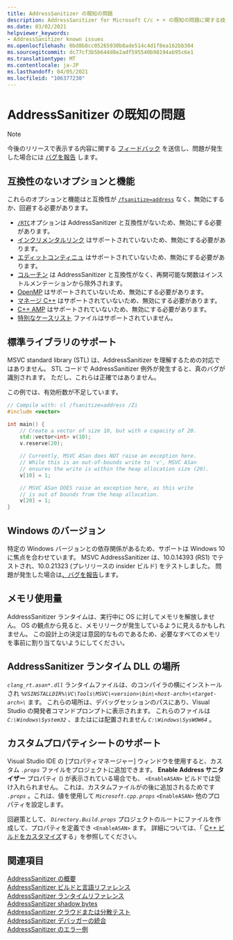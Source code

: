 ```yaml
---
title: AddressSanitizer の既知の問題
description: AddressSanitizer for Microsoft C/c + + の既知の問題に関する技術的な説明。
ms.date: 03/02/2021
helpviewer_keywords:
- AddressSanitizer known issues
ms.openlocfilehash: 0bd8b8cc05265930b8ade514c4d1f8ea162bb304
ms.sourcegitcommit: dc77cf3b5b644d8e2adf595540b98194ab95c6e1
ms.translationtype: MT
ms.contentlocale: ja-JP
ms.lasthandoff: 04/05/2021
ms.locfileid: "106377230"
---
```

# <a name="addresssanitizer-known-issues"></a>AddressSanitizer の既知の問題

> [!NOTE]
> 今後のリリースで表示する内容に関する [フィードバック](https://aka.ms/vsfeedback/browsecpp) を送信し、問題が発生した場合には [バグを報告](https://aka.ms/feedback/report?space=62) します。

## <a name="incompatible-options-and-functionality"></a><a name="incompatible-options"></a> 互換性のないオプションと機能

これらのオプションと機能はと互換性が [`/fsanitize=address`](../build/reference/fsanitize.md) なく、無効にするか、回避する必要があります。

- [`/RTC`](../build/reference/rtc-run-time-error-checks.md)オプションは AddressSanitizer と互換性がないため、無効にする必要があります。
- [インクリメンタルリンク](../build/reference/incremental-link-incrementally.md) はサポートされていないため、無効にする必要があります。
- [エディットコンティニュ](/visualstudio/debugger/edit-and-continue-visual-cpp) はサポートされていないため、無効にする必要があります。
- [コルーチン](https://devblogs.microsoft.com/cppblog/category/coroutine/) は AddressSanitizer と互換性がなく、再開可能な関数はインストルメンテーションから除外されます。
- [OpenMP](../build/reference/openmp-enable-openmp-2-0-support.md) はサポートされていないため、無効にする必要があります。
- [マネージ C++](../build/reference/clr-common-language-runtime-compilation.md) はサポートされていないため、無効にする必要があります。
- [C++ AMP](../parallel/amp/cpp-amp-overview.md) はサポートされていないため、無効にする必要があります。
- [特別なケースリスト](https://clang.llvm.org/docs/SanitizerSpecialCaseList.html) ファイルはサポートされていません。

## <a name="standard-library-support"></a>標準ライブラリのサポート

MSVC standard library (STL) は、AddressSanitizer を理解するための対応ではありません。 STL コードで AddressSanitizer 例外が発生すると、真のバグが識別されます。 ただし、これらは正確ではありません。

この例では、有効桁数が不足しています。

```cpp
// Compile with: cl /fsanitize=address /Zi
#include <vector>

int main() {   
    // Create a vector of size 10, but with a capacity of 20.    
    std::vector<int> v(10);
    v.reserve(20);

    // Currently, MSVC ASan does NOT raise an exception here.
    // While this is an out-of-bounds write to 'v', MSVC ASan
    // ensures the write is within the heap allocation size (20).
    v[10] = 1;

    // MSVC ASan DOES raise an exception here, as this write
    // is out of bounds from the heap allocation.
    v[20] = 1;
}
```

## <a name="windows-versions"></a>Windows のバージョン

特定の Windows バージョンとの依存関係があるため、サポートは Windows 10 に焦点を合わせています。 MSVC AddressSanitizer は、10.0.14393 (RS1) でテストされ、10.0.21323 (プレリリースの insider ビルド) をテストしました。 問題が発生した場合は[、バグを報告](https://aka.ms/feedback/report?space=62)します。

## <a name="memory-usage"></a>メモリ使用量

AddressSanitizer ランタイムは、実行中に OS に対してメモリを解放しません。 OS の観点から見ると、メモリリークが発生しているように見えるかもしれません。 この設計上の決定は意図的なものであるため、必要なすべてのメモリを事前に割り当てないようにしてください。

## <a name="addresssanitizer-runtime-dll-locations"></a>AddressSanitizer ランタイム DLL の場所

*`clang_rt.asan*.dll`* ランタイムファイルは、のコンパイラの横にインストールされ *`%VSINSTALLDIR%\VC\Tools\MSVC\<version>\bin\<host-arch>\<target-arch>\`* ます。 これらの場所は、デバッグセッションのパスにあり、Visual Studio の開発者コマンドプロンプトに表示されます。 これらのファイルは *`C:\Windows\System32`* 、またはには配置されません *`C:\Windows\SysWOW64`* 。

## <a name="custom-property-sheet-support"></a>カスタムプロパティシートのサポート

Visual Studio IDE の [プロパティマネージャー] ウィンドウを使用すると、カスタム *`.props`* ファイルをプロジェクトに追加できます。 **Enable Address サニタイザー** プロパティ () が表示されている場合でも、 `<EnableASAN>` ビルドでは受け入れられません。 これは、カスタムファイルがの後に追加されるためです *`.props`* 。これは、値を使用して *`Microsoft.cpp.props`* `<EnableASAN>` 他のプロパティを設定します。

回避策として、 *`Directory.Build.props`* プロジェクトのルートにファイルを作成して、プロパティを定義でき `<EnableASAN>` ます。 詳細については、「 [C++ ビルドをカスタマイズ](/visualstudio/msbuild/customize-your-build#customize-c-builds)する」を参照してください。

## <a name="see-also"></a>関連項目

[AddressSanitizer の概要](./asan.md)\
[AddressSanitizer ビルドと言語リファレンス](./asan-building.md)\
[AddressSanitizer ランタイムリファレンス](./asan-runtime.md)\
[AddressSanitizer shadow bytes](./asan-shadow-bytes.md)\
[AddressSanitizer クラウドまたは分散テスト](./asan-offline-crash-dumps.md)\
[AddressSanitizer デバッガーの統合](./asan-debugger-integration.md)\
[AddressSanitizer のエラー例](./asan-error-examples.md)
